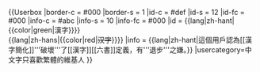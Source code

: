 {{Userbox
  |border-c = #000
  |border-s = 1
  |id-c     = #def
  |id-s     = 12
  |id-fc    = #000
  |info-c   = #abc
  |info-s   = 10
  |info-fc  = #000
  |id       = {{lang|zh-hant|{{color|green|漢字}}}}<br>{{lang|zh-hans|{{color|red|<s>汉字</s>}}}}
  |info     = {{lang|zh-hant|這個用戶認為[[漢字簡化]]'''破壞'''了[[漢字]][[六書]]定義，有'''退步'''之嫌。}}
  |usercategory=中文字只喜歡繁體的維基人
}}